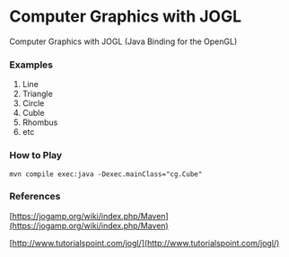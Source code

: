 # Computer Graphics with JOGL

Computer Graphics with JOGL (Java Binding for the OpenGL)

### Examples
1. Line
2. Triangle
3. Circle
4. Cuble
5. Rhombus
6. etc

### How to Play
```
mvn compile exec:java -Dexec.mainClass="cg.Cube"
```

### References

[https://jogamp.org/wiki/index.php/Maven](https://jogamp.org/wiki/index.php/Maven)

[http://www.tutorialspoint.com/jogl/](http://www.tutorialspoint.com/jogl/)
